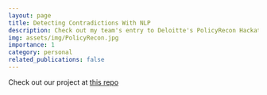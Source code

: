 ```yaml
---
layout: page
title: Detecting Contradictions With NLP
description: Check out my team's entry to Deloitte's PolicyRecon Hackathon.
img: assets/img/PolicyRecon.jpg
importance: 1
category: personal
related_publications: false
---
```


Check out our project at [this repo](https://github.com/emily-ramond/Policy_Recon_HDSI)
